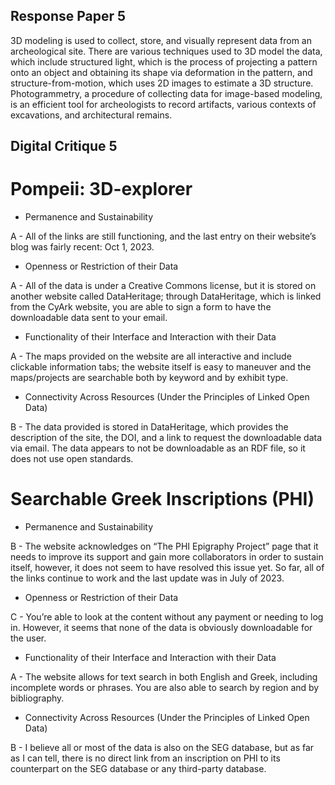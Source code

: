 ## Response Paper 5

3D modeling is used to collect, store, and visually represent data from an archeological site. There are various techniques used to 3D model the data, which include structured light, which is the process of projecting a pattern onto an object and obtaining its shape via deformation in the pattern, and structure-from-motion, which uses 2D images to estimate a 3D structure. Photogrammetry, a procedure of collecting data for image-based modeling, is an efficient tool for archeologists to record artifacts, various contexts of excavations, and architectural remains. 

## Digital Critique 5

# Pompeii: 3D-explorer

- Permanence and Sustainability

A - All of the links are still functioning, and the last entry on their website’s blog was fairly recent: Oct 1, 2023. 

- Openness or Restriction of their Data

A - All of the data is under a Creative Commons license, but it is stored on another website called DataHeritage; through DataHeritage, which is linked from the CyArk website, you are able to sign a form to have the downloadable data sent to your email.

- Functionality of their Interface and Interaction with their Data

A - The maps provided on the website are all interactive and include clickable information tabs; the website itself is easy to maneuver and the maps/projects are searchable both by keyword and by exhibit type. 

- Connectivity Across Resources (Under the Principles of Linked Open Data)

B - The data provided is stored in DataHeritage, which provides the description of the site, the DOI, and a link to request the downloadable data via email. The data appears to not be downloadable as an RDF file, so it does not use open standards. 

# Searchable Greek Inscriptions (PHI)

- Permanence and Sustainability

B - The website acknowledges on “The PHI Epigraphy Project” page that it needs to improve its support and gain more collaborators in order to sustain itself, however, it does not seem to have resolved this issue yet. So far, all of the links continue to work and the last update was in July of 2023. 

- Openness or Restriction of their Data

C - You’re able to look at the content without any payment or needing to log in. However, it seems that none of the data is obviously downloadable for the user. 

- Functionality of their Interface and Interaction with their Data

A - The website allows for text search in both English and Greek, including incomplete words or phrases. You are also able to search by region and by bibliography. 

- Connectivity Across Resources (Under the Principles of Linked Open Data)

B - I believe all or most of the data is also on the SEG database, but as far as I can tell, there is no direct link from an inscription on PHI to its counterpart on the SEG database or any third-party database. 

